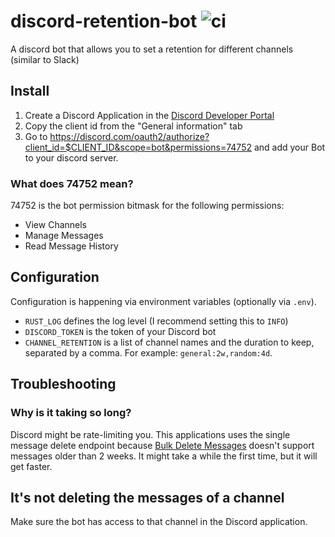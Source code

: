 # discord-retention-bot ![ci](https://github.com/bahlo/discord-retention-bot/workflows/ci/badge.svg)
A discord bot that allows you to set a retention for different channels (similar to Slack)

## Install
1. Create a Discord Application in the 
   [Discord Developer Portal](https://discord.com/developers/applications)
2. Copy the client id from the "General information" tab
3. Go to <https://discord.com/oauth2/authorize?client_id=$CLIENT_ID&scope=bot&permissions=74752>
   and add your Bot to your discord server.

### What does 74752 mean?
74752 is the bot permission bitmask for the following permissions:
* View Channels
* Manage Messages
* Read Message History

## Configuration

Configuration is happening via environment variables (optionally via `.env`).

* `RUST_LOG` defines the log level (I recommend setting this to `INFO`)
* `DISCORD_TOKEN` is the token of your Discord bot
* `CHANNEL_RETENTION` is a list of channel names and the duration to keep, separated by
  a comma. For example: `general:2w,random:4d`. 

## Troubleshooting
### Why is it taking so long?
Discord might be rate-limiting you. This applications uses the single message
delete endpoint because [Bulk Delete Messages](https://discord.com/developers/docs/resources/channel#bulk-delete-messages) doesn't support messages older than 2 weeks. 
It might take a while the first time, but it will get faster.

## It's not deleting the messages of a channel
Make sure the bot has access to that channel in the Discord application.